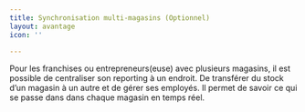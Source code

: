```yaml
---
title: Synchronisation multi-magasins (Optionnel)
layout: avantage
icon: ''

---
```

Pour les franchises ou entrepreneurs(euse) avec plusieurs magasins, il est possible de centraliser son reporting à un endroit. De transférer du stock d’un magasin à un autre et de gérer ses employés. Il permet de savoir ce qui se passe dans dans chaque magasin en temps réel.